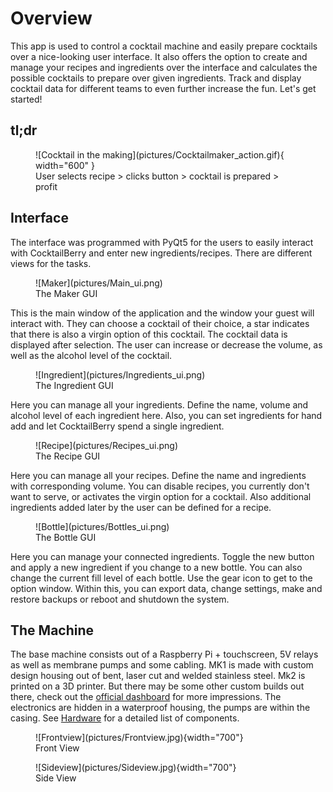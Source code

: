 # Overview

This app is used to control a cocktail machine and easily prepare cocktails over a nice-looking user interface.
It also offers the option to create and manage your recipes and ingredients over the interface and calculates the possible cocktails to prepare over given ingredients.
Track and display cocktail data for different teams to even further increase the fun.
Let's get started!

## tl;dr

<figure markdown>
  ![Cocktail in the making](pictures/Cocktailmaker_action.gif){ width="600" }
  <figcaption>User selects recipe > clicks button > cocktail is prepared > profit</figcaption>
</figure>

## Interface

The interface was programmed with PyQt5 for the users to easily interact with CocktailBerry and enter new ingredients/recipes. There are different views for the tasks.

<figure markdown>
  ![Maker](pictures/Main_ui.png)
  <figcaption>The Maker GUI</figcaption>
</figure>

This is the main window of the application and the window your guest will interact with.
They can choose a cocktail of their choice, a star indicates that there is also a virgin option of this cocktail.
The cocktail data is displayed after selection.
The user can increase or decrease the volume, as well as the alcohol level of the cocktail.

<figure markdown>
  ![Ingredient](pictures/Ingredients_ui.png)
  <figcaption>The Ingredient GUI</figcaption>
</figure>

Here you can manage all your ingredients.
Define the name, volume and alcohol level of each ingredient here.
Also, you can set ingredients for hand add and let CocktailBerry spend a single ingredient.

<figure markdown>
  ![Recipe](pictures/Recipes_ui.png)
  <figcaption>The Recipe GUI</figcaption>
</figure>

Here you can manage all your recipes.
Define the name and ingredients with corresponding volume.
You can disable recipes, you currently don't want to serve, or activates the virgin option for a cocktail.
Also additional ingredients added later by the user can be defined for a recipe.

<figure markdown>
  ![Bottle](pictures/Bottles_ui.png)
  <figcaption>The Bottle GUI</figcaption>
</figure>

Here you can manage your connected ingredients.
Toggle the new button and apply a new ingredient if you change to a new bottle.
You can also change the current fill level of each bottle.
Use the gear icon to get to the option window.
Within this, you can export data, change settings, make and restore backups or reboot and shutdown the system.

## The Machine

The base machine consists out of a Raspberry Pi + touchscreen, 5V relays as well as membrane pumps and some cabling.
MK1 is made with custom design housing out of bent, laser cut and welded stainless steel.
Mk2 is printed on a 3D printer.
But there may be some other custom builds out there, check out the [official dashboard](https://stats-cocktailberry.streamlit.app/#existing-machines) for more impressions.
The electronics are hidden in a waterproof housing, the pumps are within the casing.
See [Hardware](hardware.md) for a detailed list of components.

<figure markdown>
  ![Frontview](pictures/Frontview.jpg){width="700"}
  <figcaption>Front View</figcaption>
</figure>

<figure markdown>
  ![Sideview](pictures/Sideview.jpg){width="700"}
  <figcaption>Side View</figcaption>
</figure>